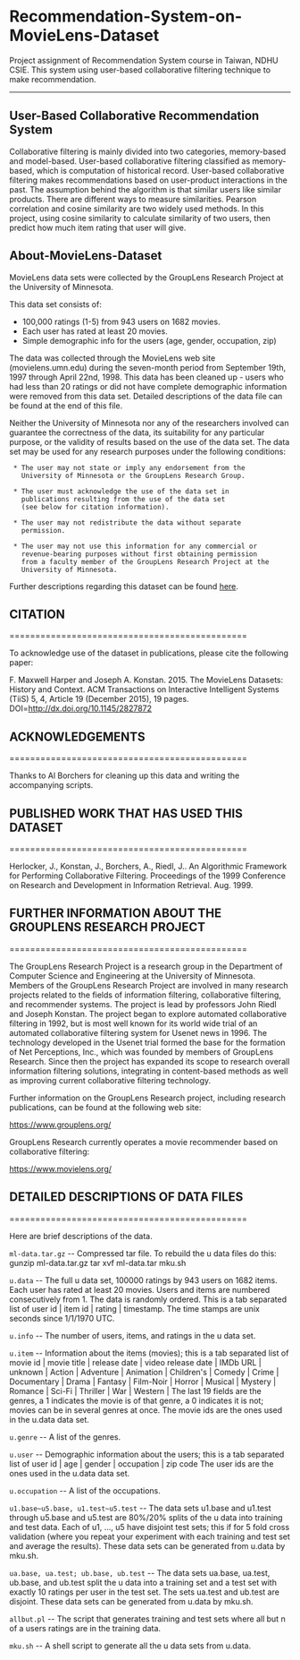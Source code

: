 # Recommendation-System-on-MovieLens-Dataset

Project assignment of Recommendation System course in Taiwan, NDHU CSIE. This system using user-based collaborative filtering technique to make recommendation. 

----

## User-Based Collaborative Recommendation System

Collaborative filtering is mainly divided into two categories, memory-based and model-based. User-based collaborative filtering classified as memory-based, which is computation of historical record. User-based collaborative filtering makes recommendations based on user-product interactions in the past. The assumption behind the algorithm is that similar users like similar products. There are different ways to measure similarities. Pearson correlation and cosine similarity are two widely used methods. In this project, using cosine similarity to calculate similarity of two users, then predict how much item rating that user will give.
## About-MovieLens-Dataset
MovieLens data sets were collected by the GroupLens Research Project
at the University of Minnesota.

This data set consists of:

* 100,000 ratings (1-5) from 943 users on 1682 movies.
* Each user has rated at least 20 movies.
* Simple demographic info for the users (age, gender, occupation, zip)

The data was collected through the MovieLens web site
(movielens.umn.edu) during the seven-month period from September 19th,
1997 through April 22nd, 1998. This data has been cleaned up - users
who had less than 20 ratings or did not have complete demographic
information were removed from this data set. Detailed descriptions of
the data file can be found at the end of this file.

Neither the University of Minnesota nor any of the researchers
involved can guarantee the correctness of the data, its suitability
for any particular purpose, or the validity of results based on the
use of the data set.  The data set may be used for any research
purposes under the following conditions:

     * The user may not state or imply any endorsement from the
       University of Minnesota or the GroupLens Research Group.

     * The user must acknowledge the use of the data set in
       publications resulting from the use of the data set
       (see below for citation information).

     * The user may not redistribute the data without separate
       permission.

     * The user may not use this information for any commercial or
       revenue-bearing purposes without first obtaining permission
       from a faculty member of the GroupLens Research Project at the
       University of Minnesota.

Further descriptions regarding this dataset can be found [here](http://files.grouplens.org/datasets/movielens/ml-100k-README.txt).

## CITATION

==============================================

To acknowledge use of the dataset in publications, please cite the
following paper:

F. Maxwell Harper and Joseph A. Konstan. 2015. The MovieLens Datasets:
History and Context. ACM Transactions on Interactive Intelligent
Systems (TiiS) 5, 4, Article 19 (December 2015), 19 pages.
DOI=<http://dx.doi.org/10.1145/2827872>

## ACKNOWLEDGEMENTS

==============================================

Thanks to Al Borchers for cleaning up this data and writing the
accompanying scripts.

## PUBLISHED WORK THAT HAS USED THIS DATASET

==============================================

Herlocker, J., Konstan, J., Borchers, A., Riedl, J.. An Algorithmic
Framework for Performing Collaborative Filtering. Proceedings of the
1999 Conference on Research and Development in Information
Retrieval. Aug. 1999.

## FURTHER INFORMATION ABOUT THE GROUPLENS RESEARCH PROJECT

==============================================

The GroupLens Research Project is a research group in the Department
of Computer Science and Engineering at the University of Minnesota.
Members of the GroupLens Research Project are involved in many
research projects related to the fields of information filtering,
collaborative filtering, and recommender systems. The project is lead
by professors John Riedl and Joseph Konstan. The project began to
explore automated collaborative filtering in 1992, but is most well
known for its world wide trial of an automated collaborative filtering
system for Usenet news in 1996.  The technology developed in the
Usenet trial formed the base for the formation of Net Perceptions,
Inc., which was founded by members of GroupLens Research. Since then
the project has expanded its scope to research overall information
filtering solutions, integrating in content-based methods as well as
improving current collaborative filtering technology.

Further information on the GroupLens Research project, including
research publications, can be found at the following web site:

<https://www.grouplens.org/>

GroupLens Research currently operates a movie recommender based on
collaborative filtering:

<https://www.movielens.org/>

## DETAILED DESCRIPTIONS OF DATA FILES

==============================================

Here are brief descriptions of the data.

`ml-data.tar.gz` -- Compressed tar file.  To rebuild the u data files do this:
gunzip ml-data.tar.gz
tar xvf ml-data.tar
mku.sh

`u.data` -- The full u data set, 100000 ratings by 943 users on 1682 items.
Each user has rated at least 20 movies.  Users and items are
numbered consecutively from 1.  The data is randomly
ordered. This is a tab separated list of
user id | item id | rating | timestamp.
The time stamps are unix seconds since 1/1/1970 UTC.

`u.info` -- The number of users, items, and ratings in the u data set.

`u.item` -- Information about the items (movies); this is a tab separated
list of
movie id | movie title | release date | video release date |
IMDb URL | unknown | Action | Adventure | Animation |
Children's | Comedy | Crime | Documentary | Drama | Fantasy |
Film-Noir | Horror | Musical | Mystery | Romance | Sci-Fi |
Thriller | War | Western |
The last 19 fields are the genres, a 1 indicates the movie
is of that genre, a 0 indicates it is not; movies can be in
several genres at once.
The movie ids are the ones used in the u.data data set.

`u.genre` -- A list of the genres.

`u.user` -- Demographic information about the users; this is a tab
separated list of
user id | age | gender | occupation | zip code
The user ids are the ones used in the u.data data set.

`u.occupation` -- A list of the occupations.

`u1.base~u5.base, u1.test~u5.test` -- The data sets u1.base and u1.test through u5.base and u5.test
are 80%/20% splits of the u data into training and test data.
Each of u1, ..., u5 have disjoint test sets; this if for
5 fold cross validation (where you repeat your experiment
with each training and test set and average the results).
These data sets can be generated from u.data by mku.sh.

`ua.base, ua.test; ub.base, ub.test` -- The data sets ua.base, ua.test, ub.base, and ub.test
split the u data into a training set and a test set with
exactly 10 ratings per user in the test set.  The sets
ua.test and ub.test are disjoint.  These data sets can
be generated from u.data by mku.sh.

`allbut.pl` -- The script that generates training and test sets where
all but n of a users ratings are in the training data.

`mku.sh` -- A shell script to generate all the u data sets from u.data. 

